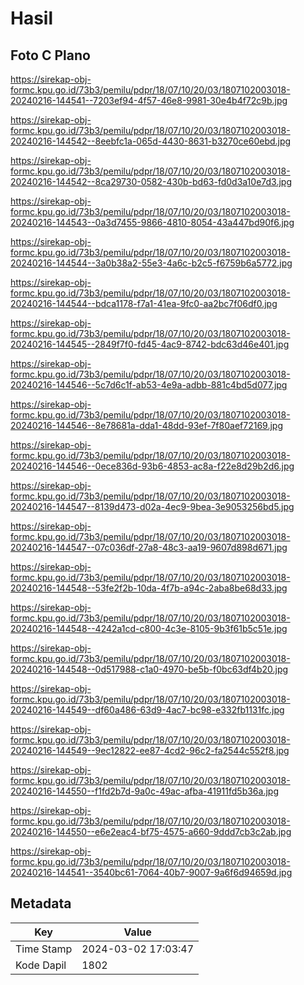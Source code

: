 # Hasil

## Foto C Plano

https://sirekap-obj-formc.kpu.go.id/73b3/pemilu/pdpr/18/07/10/20/03/1807102003018-20240216-144541--7203ef94-4f57-46e8-9981-30e4b4f72c9b.jpg

https://sirekap-obj-formc.kpu.go.id/73b3/pemilu/pdpr/18/07/10/20/03/1807102003018-20240216-144542--8eebfc1a-065d-4430-8631-b3270ce60ebd.jpg

https://sirekap-obj-formc.kpu.go.id/73b3/pemilu/pdpr/18/07/10/20/03/1807102003018-20240216-144542--8ca29730-0582-430b-bd63-fd0d3a10e7d3.jpg

https://sirekap-obj-formc.kpu.go.id/73b3/pemilu/pdpr/18/07/10/20/03/1807102003018-20240216-144543--0a3d7455-9866-4810-8054-43a447bd90f6.jpg

https://sirekap-obj-formc.kpu.go.id/73b3/pemilu/pdpr/18/07/10/20/03/1807102003018-20240216-144544--3a0b38a2-55e3-4a6c-b2c5-f6759b6a5772.jpg

https://sirekap-obj-formc.kpu.go.id/73b3/pemilu/pdpr/18/07/10/20/03/1807102003018-20240216-144544--bdca1178-f7a1-41ea-9fc0-aa2bc7f06df0.jpg

https://sirekap-obj-formc.kpu.go.id/73b3/pemilu/pdpr/18/07/10/20/03/1807102003018-20240216-144545--2849f7f0-fd45-4ac9-8742-bdc63d46e401.jpg

https://sirekap-obj-formc.kpu.go.id/73b3/pemilu/pdpr/18/07/10/20/03/1807102003018-20240216-144546--5c7d6c1f-ab53-4e9a-adbb-881c4bd5d077.jpg

https://sirekap-obj-formc.kpu.go.id/73b3/pemilu/pdpr/18/07/10/20/03/1807102003018-20240216-144546--8e78681a-dda1-48dd-93ef-7f80aef72169.jpg

https://sirekap-obj-formc.kpu.go.id/73b3/pemilu/pdpr/18/07/10/20/03/1807102003018-20240216-144546--0ece836d-93b6-4853-ac8a-f22e8d29b2d6.jpg

https://sirekap-obj-formc.kpu.go.id/73b3/pemilu/pdpr/18/07/10/20/03/1807102003018-20240216-144547--8139d473-d02a-4ec9-9bea-3e9053256bd5.jpg

https://sirekap-obj-formc.kpu.go.id/73b3/pemilu/pdpr/18/07/10/20/03/1807102003018-20240216-144547--07c036df-27a8-48c3-aa19-9607d898d671.jpg

https://sirekap-obj-formc.kpu.go.id/73b3/pemilu/pdpr/18/07/10/20/03/1807102003018-20240216-144548--53fe2f2b-10da-4f7b-a94c-2aba8be68d33.jpg

https://sirekap-obj-formc.kpu.go.id/73b3/pemilu/pdpr/18/07/10/20/03/1807102003018-20240216-144548--4242a1cd-c800-4c3e-8105-9b3f61b5c51e.jpg

https://sirekap-obj-formc.kpu.go.id/73b3/pemilu/pdpr/18/07/10/20/03/1807102003018-20240216-144548--0d517988-c1a0-4970-be5b-f0bc63df4b20.jpg

https://sirekap-obj-formc.kpu.go.id/73b3/pemilu/pdpr/18/07/10/20/03/1807102003018-20240216-144549--df60a486-63d9-4ac7-bc98-e332fb1131fc.jpg

https://sirekap-obj-formc.kpu.go.id/73b3/pemilu/pdpr/18/07/10/20/03/1807102003018-20240216-144549--9ec12822-ee87-4cd2-96c2-fa2544c552f8.jpg

https://sirekap-obj-formc.kpu.go.id/73b3/pemilu/pdpr/18/07/10/20/03/1807102003018-20240216-144550--f1fd2b7d-9a0c-49ac-afba-41911fd5b36a.jpg

https://sirekap-obj-formc.kpu.go.id/73b3/pemilu/pdpr/18/07/10/20/03/1807102003018-20240216-144550--e6e2eac4-bf75-4575-a660-9ddd7cb3c2ab.jpg

https://sirekap-obj-formc.kpu.go.id/73b3/pemilu/pdpr/18/07/10/20/03/1807102003018-20240216-144541--3540bc61-7064-40b7-9007-9a6f6d94659d.jpg


## Metadata

| Key        | Value               |
| ---------- | ------------------- |
| Time Stamp | 2024-03-02 17:03:47 |
| Kode Dapil | 1802                |



